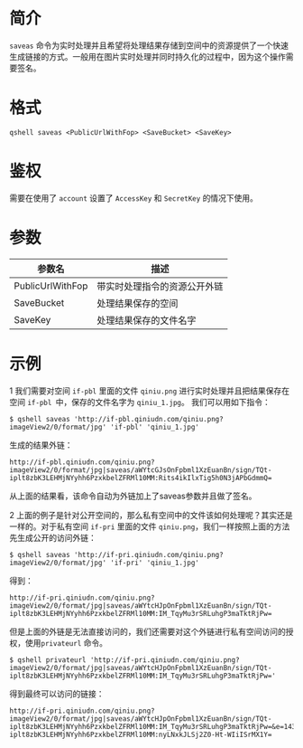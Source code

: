# 简介
`saveas` 命令为实时处理并且希望将处理结果存储到空间中的资源提供了一个快速生成链接的方式。一般用在图片实时处理并同时持久化的过程中，因为这个操作需要签名。

# 格式
```
qshell saveas <PublicUrlWithFop> <SaveBucket> <SaveKey>
```

# 鉴权
需要在使用了 `account` 设置了 `AccessKey` 和 `SecretKey` 的情况下使用。

# 参数
|参数名|描述|
|-----|-----|
|PublicUrlWithFop|带实时处理指令的资源公开外链|
|SaveBucket|处理结果保存的空间|
|SaveKey|处理结果保存的文件名字|

# 示例
1 我们需要对空间 `if-pbl` 里面的文件 `qiniu.png` 进行实时处理并且把结果保存在空间 `if-pbl `中，保存的文件名字为 `qiniu_1.jpg`。
我们可以用如下指令：
```
$ qshell saveas 'http://if-pbl.qiniudn.com/qiniu.png?imageView2/0/format/jpg' 'if-pbl' 'qiniu_1.jpg'
```

生成的结果外链：
```
http://if-pbl.qiniudn.com/qiniu.png?imageView2/0/format/jpg|saveas/aWYtcGJsOnFpbml1XzEuanBn/sign/TQt-iplt8zbK3LEHMjNYyhh6PzxkbelZFRMl10MM:Rits4ikIlxTig5h0N3jAPbGdmmQ=
```

从上面的结果看，该命令自动为外链加上了saveas参数并且做了签名。

2 上面的例子是针对公开空间的，那么私有空间中的文件该如何处理呢？其实还是一样的。对于私有空间 `if-pri` 里面的文件 `qiniu.png`，我们一样按照上面的方法先生成公开的访问外链：
```
$ qshell saveas 'http://if-pri.qiniudn.com/qiniu.png?imageView2/0/format/jpg' 'if-pri' 'qiniu_1.jpg'
```

得到：
```
http://if-pri.qiniudn.com/qiniu.png?imageView2/0/format/jpg|saveas/aWYtcHJpOnFpbml1XzEuanBn/sign/TQt-iplt8zbK3LEHMjNYyhh6PzxkbelZFRMl10MM:IM_TqyMu3rSRLuhgP3maTktRjPw=
```

但是上面的外链是无法直接访问的，我们还需要对这个外链进行私有空间访问的授权，使用`privateurl` 命令。
```
$ qshell privateurl 'http://if-pri.qiniudn.com/qiniu.png?imageView2/0/format/jpg|saveas/aWYtcHJpOnFpbml1XzEuanBn/sign/TQt-iplt8zbK3LEHMjNYyhh6PzxkbelZFRMl10MM:IM_TqyMu3rSRLuhgP3maTktRjPw='
```

得到最终可以访问的链接：
```
http://if-pri.qiniudn.com/qiniu.png?imageView2/0/format/jpg|saveas/aWYtcHJpOnFpbml1XzEuanBn/sign/TQt-iplt8zbK3LEHMjNYyhh6PzxkbelZFRMl10MM:IM_TqyMu3rSRLuhgP3maTktRjPw=&e=1430898125&token=TQt-iplt8zbK3LEHMjNYyhh6PzxkbelZFRMl10MM:nyLNxkJLSj2Z0-Ht-WIiISrMX1Y=
```